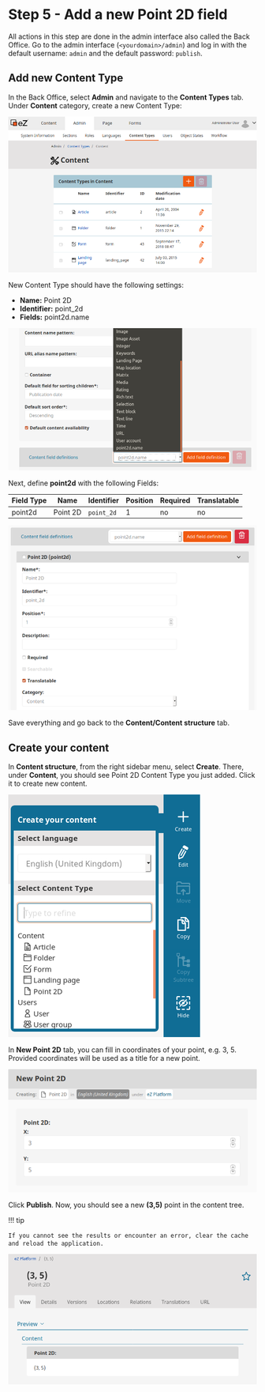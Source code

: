 # Step 5 - Add a new Point 2D field

All actions in this step are done in the admin interface also called the Back Office.
Go to the admin interface (`<yourdomain>/admin`) and log in with the default username: `admin` and the default password: `publish`. 

## Add new Content Type

In the Back Office, select **Admin** and navigate to the **Content Types** tab.
Under **Content** category, create a new Content Type:

![Creating new Content Type](img/create_new_content_type.png)

New Content Type should have the following settings:

- **Name:** Point 2D
- **Identifier:** point_2d
- **Fields:** point2d.name

![Adding new field](img/point2d_field_definition.png)

Next, define **point2d** with the following Fields:

|Field Type|Name|Identifier|Position|Required|Translatable|
|----------|----|----------|--------|--------|------------|
| point2d  |Point 2D|`point_2d` | 1 | no | no|

![Defining Point 2D](img/new_field_definition.png)

Save everything and go back to the **Content/Content structure** tab.

## Create your content

In **Content structure**, from the right sidebar menu, select **Create**. There, under **Content**, you should see Point 2D Content Type you just added. Click it to create new content.

![Selecting Point 2D from sidebar](img/menu_point2d.png)

In **New Point 2D** tab, you can fill in coordinates of your point, e.g. 3, 5. Provided coordinates will be used as a title for a new point.

![Creating Point 2D](img/creating_new_point2d.png)

Click **Publish**. Now, you should see a new **(3,5)** point in the content tree.

!!! tip

    If you cannot see the results or encounter an error, clear the cache and reload the application.

![New Point 2D](img/new_point2d.png)
